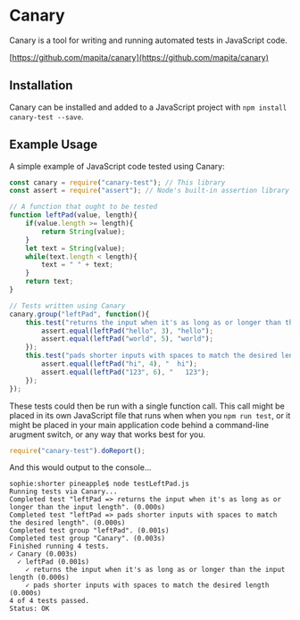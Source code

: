 # Canary

Canary is a tool for writing and running automated tests in JavaScript code.

[https://github.com/mapita/canary](https://github.com/mapita/canary)

## Installation

Canary can be installed and added to a JavaScript project with `npm install canary-test --save`.

## Example Usage

A simple example of JavaScript code tested using Canary:

``` js
const canary = require("canary-test"); // This library
const assert = require("assert"); // Node's built-in assertion library

// A function that ought to be tested
function leftPad(value, length){
    if(value.length >= length){
        return String(value);
    }
    let text = String(value);
    while(text.length < length){
        text = " " + text;
    }
    return text;
}

// Tests written using Canary
canary.group("leftPad", function(){
    this.test("returns the input when it's as long as or longer than the input length", () => {
        assert.equal(leftPad("hello", 3), "hello");
        assert.equal(leftPad("world", 5), "world");
    });
    this.test("pads shorter inputs with spaces to match the desired length", () => {
        assert.equal(leftPad("hi", 4), "  hi");
        assert.equal(leftPad("123", 6), "   123");
    });
});
```

These tests could then be run with a single function call. This call might be placed in its own JavaScript file that runs when when you `npm run test`, or it might be placed in your main application code behind a command-line arugment switch, or any way that works best for you.

``` js
require("canary-test").doReport();
```

And this would output to the console...

```
sophie:shorter pineapple$ node testLeftPad.js
Running tests via Canary...
Completed test "leftPad => returns the input when it's as long as or longer than the input length". (0.000s)
Completed test "leftPad => pads shorter inputs with spaces to match the desired length". (0.000s)
Completed test group "leftPad". (0.001s)
Completed test group "Canary". (0.003s)
Finished running 4 tests.
✓ Canary (0.003s)
  ✓ leftPad (0.001s)
    ✓ returns the input when it's as long as or longer than the input length (0.000s)
    ✓ pads shorter inputs with spaces to match the desired length (0.000s)
4 of 4 tests passed.
Status: OK
```



